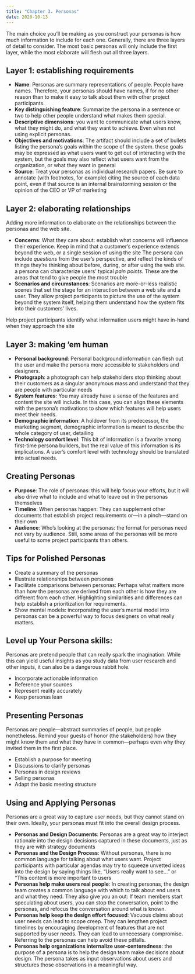 ```yaml
---
title: "Chapter 3. Personas"
date: 2020-10-13
---
```



The main choice you’ll be making as you construct your personas is how much information to include for each one. Generally, there are three layers of detail to consider. The most basic personas will only include the first layer, while the most elaborate will flesh out all three layers.

## Layer 1: establishing requirements

* **Name**: Personas are summary representations of people. People have names. Therefore, your personas should have names, if for no other reason than to make it easy to talk about them with other project participants.
* **Key distinguishing feature**: Summarize the persona in a sentence or two to help other people understand what makes them special.
* **Descriptive dimensions**: you want to communicate what users know, what they might do, and what they want to achieve. Even when not using explicit personas.
* **Objectives and motivations**: The artifact should include a set of bullets listing the persona’s goals within the scope of the system.  these goals may be expressed as what users want to get out of interacting with the system, but the goals may also reflect what users want from the organization, or what they want in general
* **Source**: Treat your personas as individual research papers. Be sure to annotate (with footnotes, for example) citing the source of each data point, even if that source is an internal brainstorming session or the opinion of the CEO or VP of marketing

## Layer 2: elaborating relationships

Adding more information to elaborate on the relationships between the personas and the web site.

* **Concerns**: What they care about:  establish what concerns will influence their experience. Keep in mind that a customer’s experience extends beyond the web, or a single session of using the site
The persona can include *questions* from the user’s perspective, and reflect the kinds of things they’re thinking about before, during, or after using the web site.
 a persona can characterize users’ typical *pain points*. These are the areas that tend to give people the most trouble
* **Scenarios and circumstances**: Scenarios are more-or-less realistic scenes that set the stage for an interaction between a web site and a user. They allow project participants to picture the use of the system beyond the system itself, helping them understand how the system fits into their customers’ lives. 

Help project participants identify what information users might have in-hand when they approach the site

## Layer 3: making ’em human

* **Personal background**: Personal background information can flesh out the user and make the persona more accessible to stakeholders and designers. 
* **Photograph**:  a photograph can help stakeholders stop thinking about their customers as a singular anonymous mass and understand that they are people with particular needs 
* **System features**:  You may already have a sense of the features and content the site will include. In this case, you can align these elements with the persona’s motivations to show which features will help users meet their needs.
* **Demographic information**: A holdover from its predecessor, the marketing segment, demographic information is meant to describe the whole category of user, detailing
* **Technology comfort level**: This bit of information is a favorite among first-time persona builders, but the real value of this information is its implications. A user’s comfort level with technology should be translated into actual needs.

## Creating Personas

* **Purpose**: The role of personas:  this will help focus your efforts, but it will also drive what to include and what to leave out in the personas themselves
* **Timeline**: When personas happen:  They can supplement other documents that establish project requirements or—in a pinch—stand on their own
* **Audience**: Who’s looking at the personas:  the format for personas need not vary by audience. Still, some areas of the personas will be more useful to some project participants than others. 

## Tips for Polished Personas

* Create a summary of the personas
* Illustrate relationships between personas
* Facilitate comparisons between personas: Perhaps what matters more than how the personas are derived from each other is how they are different from each other. Highlighting similarities and differences can help establish a prioritization for requirements.
* Show mental models:  incorporating the user’s mental model into personas can be a powerful way to focus designers on what really matters.

## Level up Your Persona skills: 

Personas are pretend people that can really spark the imagination. While this can yield useful insights as you study data from user research and other inputs, it can also be a dangerous rabbit hole. 
* Incorporate actionable information
* Reference your sources
* Represent reality accurately
* Keep personas lean 

## Presenting Personas

Personas are people—abstract summaries of people, but people nonetheless. Remind your guests of honor (the stakeholders) how they might know them and what they have in common—perhaps even why they invited them in the first place.
* Establish a purpose for meeting
* Discussions to clarify personas
* Personas in design reviews
* Selling personas
* Adapt the basic meeting structure

## Using and Applying Personas

Personas are a great way to capture user needs, but they cannot stand on their own. Ideally, your personas must fit into the overall design process.

* **Personas and Design Documents**: Personas are a great way to interject rationale into the design decisions captured in these documents, just as they are with strategy documents
* **Personas and the Design Process**: Without personas, there is no common language for talking about what users want. Project participants with particular agendas may try to squeeze unvetted ideas into the design by saying things like, “Users really want to see…” or “This content is more important to users
* **Personas help make users real people**: In creating personas, the design team creates a common language with which to talk about end users and what they need. They also give you an out: If team members start speculating about users, you can stop the conversation, point to the personas, and refocus the conversation around what is known.
* **Personas help keep the design effort focused**: Vacuous claims about user needs can lead to scope creep. They can lengthen project timelines by encouraging development of features that are not supported by user needs. They can lead to unnecessary compromise. Referring to the personas can help avoid these pitfalls.
* **Personas help organizations internalize user-centeredness**:  the purpose of a persona is to help the design team make decisions about design. The persona takes as input observations about users and structures those observations in a meaningful way.
